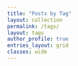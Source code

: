 ```yaml
---
title: "Posts by Tag"
layout: collection
permalink: /tags/
layout: tags
author_profile: true
entries_layout: grid
classes: wide
---
```


